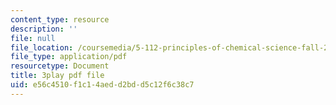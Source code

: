 ```yaml
---
content_type: resource
description: ''
file: null
file_location: /coursemedia/5-112-principles-of-chemical-science-fall-2005/e56c4510f1c14aedd2bdd5c12f6c38c7_qK6DgAM-q7U.pdf
file_type: application/pdf
resourcetype: Document
title: 3play pdf file
uid: e56c4510-f1c1-4aed-d2bd-d5c12f6c38c7
---
```

